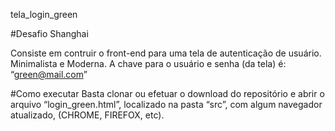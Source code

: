 tela_login_green

#Desafio Shanghai

Consiste em contruir o front-end para uma tela de autenticação de usuário. Minimalista e Moderna. A chave para o usuário e senha (da tela) é: “green@mail.com”

#Como executar Basta clonar ou efetuar o download do repositório e abrir o arquivo “login_green.html”, localizado na pasta “src”, com algum navegador atualizado, (CHROME, FIREFOX, etc).
